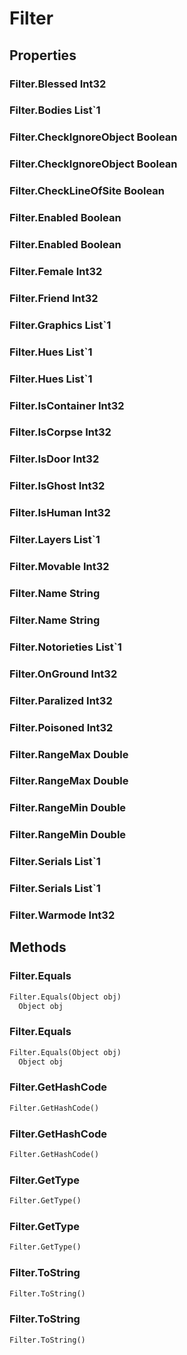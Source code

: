 # Filter    

## Properties  
### Filter.Blessed __Int32__
### Filter.Bodies __List`1__
### Filter.CheckIgnoreObject __Boolean__
### Filter.CheckIgnoreObject __Boolean__
### Filter.CheckLineOfSite __Boolean__
### Filter.Enabled __Boolean__
### Filter.Enabled __Boolean__
### Filter.Female __Int32__
### Filter.Friend __Int32__
### Filter.Graphics __List`1__
### Filter.Hues __List`1__
### Filter.Hues __List`1__
### Filter.IsContainer __Int32__
### Filter.IsCorpse __Int32__
### Filter.IsDoor __Int32__
### Filter.IsGhost __Int32__
### Filter.IsHuman __Int32__
### Filter.Layers __List`1__
### Filter.Movable __Int32__
### Filter.Name __String__
### Filter.Name __String__
### Filter.Notorieties __List`1__
### Filter.OnGround __Int32__
### Filter.Paralized __Int32__
### Filter.Poisoned __Int32__
### Filter.RangeMax __Double__
### Filter.RangeMax __Double__
### Filter.RangeMin __Double__
### Filter.RangeMin __Double__
### Filter.Serials __List`1__
### Filter.Serials __List`1__
### Filter.Warmode __Int32__ 
## Methods  
### Filter.Equals
``` python
Filter.Equals(Object obj)
  Object obj 
```
### Filter.Equals
``` python
Filter.Equals(Object obj)
  Object obj 
```
### Filter.GetHashCode
``` python
Filter.GetHashCode()

```
### Filter.GetHashCode
``` python
Filter.GetHashCode()

```
### Filter.GetType
``` python
Filter.GetType()

```
### Filter.GetType
``` python
Filter.GetType()

```
### Filter.ToString
``` python
Filter.ToString()

```
### Filter.ToString
``` python
Filter.ToString()

```